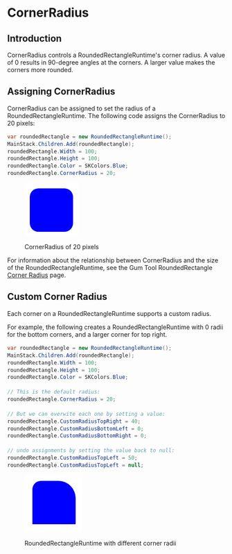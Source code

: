 # CornerRadius

## Introduction

CornerRadius controls a RoundedRectangleRuntime's corner radius. A value of 0 results in 90-degree angles at the corners. A larger value makes the corners more rounded.

## Assigning CornerRadius

CornerRadius can be assigned to set the radius of a RoundedRectangleRuntime. The following code assigns the CornerRadius to 20 pixels:

```csharp
var roundedRectangle = new RoundedRectangleRuntime();
MainStack.Children.Add(roundedRectangle);
roundedRectangle.Width = 100;
roundedRectangle.Height = 100;
roundedRectangle.Color = SKColors.Blue;
roundedRectangle.CornerRadius = 20;
```

<figure><img src="../../../.gitbook/assets/blueRect (1).png" alt=""><figcaption><p>CornerRadius of 20 pixels</p></figcaption></figure>

For information about the relationship between CornerRadius and the size of the RoundedRectangleRuntime, see the Gum Tool RoundedRectangle [Corner Radius](../../../gum-tool/gum-elements/skia-standard-elements/roundedrectangle/corner-radius.md) page.

## Custom Corner Radius

Each corner on a RoundedRectangleRuntime supports a custom radius.

For example, the following creates a RoundedRectangleRuntime with 0 radii for the bottom corners, and a larger corner for top right.

```csharp
var roundedRectangle = new RoundedRectangleRuntime();
MainStack.Children.Add(roundedRectangle);
roundedRectangle.Width = 100;
roundedRectangle.Height = 100;
roundedRectangle.Color = SKColors.Blue;

// This is the default radius:
roundedRectangle.CornerRadius = 20;

// But we can overwite each one by setting a value:
roundedRectangle.CustomRadiusTopRight = 40;
roundedRectangle.CustomRadiusBottomLeft = 0;
roundedRectangle.CustomRadiusBottomRight = 0;

// undo assignments by setting the value back to null:
roundedRectangle.CustomRadiusTopLeft = 50;
roundedRectangle.CustomRadiusTopLeft = null;
```

<figure><img src="../../../.gitbook/assets/29_13 41 32.png" alt=""><figcaption><p>RoundedRectangleRuntime with different corner radii</p></figcaption></figure>

